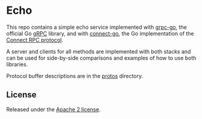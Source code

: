 # Echo

This repo contains a simple echo service implemented with [grpc-go](https://github.com/grpc/grpc-go), the official Go [gRPC](https://grpc.io) library, and with [connect-go](https://github.com/connectrpc/connect-go), the Go implementation of the [Connect RPC protocol](https://connectrpc.com/).

A server and clients for all methods are implemented with both stacks and can be used for side-by-side comparisons and examples of how to use both libraries.

Protocol buffer descriptions are in the [protos](/protos) directory.

## License

Released under the [Apache 2 license](/LICENSE).